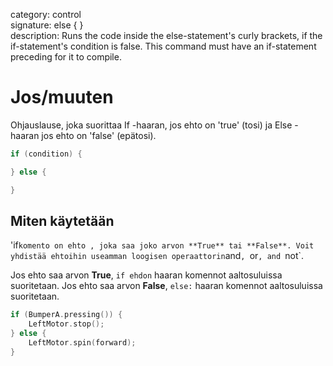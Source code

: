 category: control  
signature: else { }  
description: Runs the code inside the else-statement's curly brackets, if the if-statement's condition is false. This command must have an if-statement preceding for it to compile.  

# Jos/muuten

Ohjauslause, joka suorittaa If -haaran, jos ehto on 'true' (tosi) ja Else -haaran jos ehto on 'false' (epätosi).

```cpp
if (condition) {

} else {

}
```

## Miten käytetään

'if` komento on ehto , joka saa joko arvon **True** tai **False**. Voit yhdistää ehtoihin useamman loogisen operaattorin `and`, `or`, and `not`. 

Jos ehto saa arvon **True**, `if ehdon` haaran komennot aaltosuluissa suoritetaan. Jos ehto saa arvon **False**, `else:` haaran komennot aaltosuluissa suoritetaan.

```cpp
if (BumperA.pressing()) {
    LeftMotor.stop();
} else {
    LeftMotor.spin(forward);
}
```

<advanced>
</advanced>